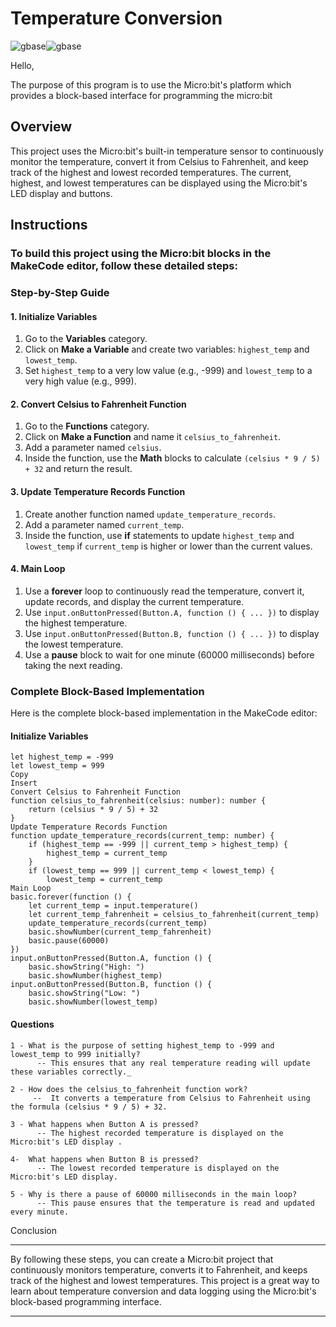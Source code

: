 
# Temperature Conversion
![gbase](https://d20khd7ddkh5ls.cloudfront.net/fandctempconversion.jpg)![gbase](https://projects-static.raspberrypi.org/projects/music-player/89cc4ed5bc97a43116eb06d3d090454b038dac79/en/images/banner.png) 

 Hello,

The purpose of this program is to use the Micro:bit's platform which provides a block-based interface for programming the micro:bit
## Overview
This project uses the Micro:bit's built-in temperature sensor to continuously monitor the temperature, convert it from Celsius to Fahrenheit, and keep track of the highest and lowest recorded temperatures. The current, highest, and lowest temperatures can be displayed using the Micro:bit's LED display and buttons.
## Instructions
### To build this project using the Micro:bit blocks in the MakeCode editor, follow these detailed steps:
### Step-by-Step Guide
#### 1. Initialize Variables
1. Go to the **Variables** category.
2. Click on **Make a Variable** and create two variables: `highest_temp` and `lowest_temp`.
3. Set `highest_temp` to a very low value (e.g., -999) and `lowest_temp` to a very high value (e.g., 999).
#### 2. Convert Celsius to Fahrenheit Function
1. Go to the **Functions** category.
2. Click on **Make a Function** and name it `celsius_to_fahrenheit`.
3. Add a parameter named `celsius`.
4. Inside the function, use the **Math** blocks to calculate `(celsius * 9 / 5) + 32` and return the result.
#### 3. Update Temperature Records Function
1. Create another function named `update_temperature_records`.
2. Add a parameter named `current_temp`.
3. Inside the function, use **if** statements to update `highest_temp` and `lowest_temp` if `current_temp` is higher or lower than the current values.
#### 4. Main Loop
1. Use a **forever** loop to continuously read the temperature, convert it, update records, and display the current temperature.
2. Use `input.onButtonPressed(Button.A, function () { ... })` to display the highest temperature.
3. Use `input.onButtonPressed(Button.B, function () { ... })` to display the lowest temperature.
4. Use a **pause** block to wait for one minute (60000 milliseconds) before taking the next reading.
### Complete Block-Based Implementation
Here is the complete block-based implementation in the MakeCode editor:
#### Initialize Variables
```blocks
let highest_temp = -999
let lowest_temp = 999
Copy
Insert
Convert Celsius to Fahrenheit Function
function celsius_to_fahrenheit(celsius: number): number {
    return (celsius * 9 / 5) + 32
}
Update Temperature Records Function
function update_temperature_records(current_temp: number) {
    if (highest_temp == -999 || current_temp > highest_temp) {
        highest_temp = current_temp
    }
    if (lowest_temp == 999 || current_temp < lowest_temp) {
        lowest_temp = current_temp
Main Loop
basic.forever(function () {
    let current_temp = input.temperature()
    let current_temp_fahrenheit = celsius_to_fahrenheit(current_temp)
    update_temperature_records(current_temp)
    basic.showNumber(current_temp_fahrenheit)
    basic.pause(60000)
})
input.onButtonPressed(Button.A, function () {
    basic.showString("High: ")
    basic.showNumber(highest_temp)
input.onButtonPressed(Button.B, function () {
    basic.showString("Low: ")
    basic.showNumber(lowest_temp)
```
#### Questions
```
1 - What is the purpose of setting highest_temp to -999 and lowest_temp to 999 initially?
      -- This ensures that any real temperature reading will update these variables correctly._
 
2 - How does the celsius_to_fahrenheit function work?
     --  It converts a temperature from Celsius to Fahrenheit using the formula (celsius * 9 / 5) + 32.

3 - What happens when Button A is pressed?
      -- The highest recorded temperature is displayed on the Micro:bit's LED display .

4-  What happens when Button B is pressed?
      -- The lowest recorded temperature is displayed on the Micro:bit's LED display.

5 - Why is there a pause of 60000 milliseconds in the main loop?
      -- This pause ensures that the temperature is read and updated every minute.
```
 Conclusion
***
By following these steps, you can create a Micro:bit project that continuously monitors temperature, converts it to Fahrenheit, and keeps track of the highest and lowest temperatures. This project is a great way to learn about temperature conversion and data logging using the Micro:bit's block-based programming interface.
***
